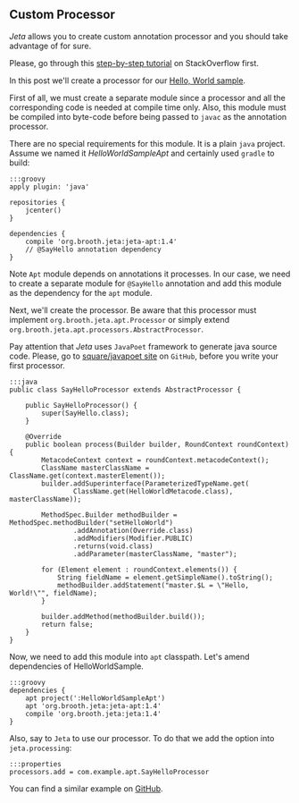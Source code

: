 <div class="page-header">
    <h2>Custom Processor</h2>
</div>

*Jeta* allows you to create custom annotation processor and you should take advantage of for sure.

<div class="alert alert-success" role="alert">
Please, go through this <a href="http://stackoverflow.com/questions/37210107/jeta-how-to-create-custom-processors">step-by-step tutorial</a> on StackOverflow first.
</div>

In this post we'll create a processor for our [Hello, World sample](/guide/code-generating.html#HelloWorldSample).

First of all, we must create a separate module since a processor and all the corresponding code is needed at compile time only. Also, this module must be compiled into byte-code before being passed to `javac` as the annotation processor.

There are no special requirements for this module. It is a plain `java` project. Assume we named it *HelloWorldSampleApt* and certainly used `gradle` to build:

    :::groovy
    apply plugin: 'java'

    repositories {
        jcenter()
    }

    dependencies {
        compile 'org.brooth.jeta:jeta-apt:1.4'
        // @SayHello annotation dependency
    }

<span class="label label-info">Note</span> `Apt` module depends on annotations it processes. In our case, we need to create a separate module for `@SayHello` annotation and add this module as the dependency for the `apt` module.

Next, we'll create the processor. Be aware that this processor must implement `org.brooth.jeta.apt.Processor` or simply extend `org.brooth.jeta.apt.processors.AbstractProcessor`.

Pay attention that *Jeta* uses `JavaPoet` framework to generate java source code. Please, go to [square/javapoet site](https://github.com/square/javapoet) on `GitHub`, before you write your first processor.

    :::java
    public class SayHelloProcessor extends AbstractProcessor {

        public SayHelloProcessor() {
            super(SayHello.class);
        }

        @Override
        public boolean process(Builder builder, RoundContext roundContext) {
            MetacodeContext context = roundContext.metacodeContext();
            ClassName masterClassName = ClassName.get(context.masterElement());
            builder.addSuperinterface(ParameterizedTypeName.get(
                    ClassName.get(HelloWorldMetacode.class), masterClassName));

            MethodSpec.Builder methodBuilder = MethodSpec.methodBuilder("setHelloWorld")
                    .addAnnotation(Override.class)
                    .addModifiers(Modifier.PUBLIC)
                    .returns(void.class)
                    .addParameter(masterClassName, "master");

            for (Element element : roundContext.elements()) {
                String fieldName = element.getSimpleName().toString();
                methodBuilder.addStatement("master.$L = \"Hello, World!\"", fieldName);
            }

            builder.addMethod(methodBuilder.build());
            return false;
        }
    }

Now, we need to add this module into `apt` classpath. Let's amend dependencies of HelloWorldSample.

    :::groovy
    dependencies {
        apt project(':HelloWorldSampleApt')
        apt 'org.brooth.jeta:jeta-apt:1.4'
        compile 'org.brooth.jeta:jeta:1.4'
    }

Also, say to `Jeta` to use our processor. To do that we add the option into `jeta.processing`:

    :::properties
    processors.add = com.example.apt.SayHelloProcessor

You can find a similar example on [GitHub](https://github.com/brooth/jeta-samples).
